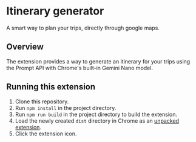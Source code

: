 # Itinerary generator

A smart way to plan your trips, directly through google maps.

## Overview

The extension provides a way to generate an itinerary for your trips using the Prompt API with Chrome's built-in Gemini Nano model.

## Running this extension

1. Clone this repository.
1. Run `npm install` in the project directory.
1. Run `npm run build` in the project directory to build the extension.
1. Load the newly created `dist` directory in Chrome as an [unpacked extension](https://developer.chrome.com/docs/extensions/get-started/tutorial/hello-world#load-unpacked).
1. Click the extension icon.
